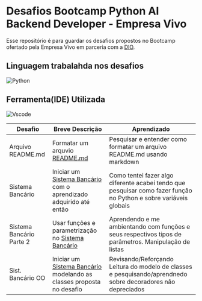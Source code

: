 

# Desafios Bootcamp Python AI Backend Developer - Empresa Vivo

Esse repositório é para guardar os desafios propostos no Bootcamp ofertado pela Empresa Vivo em parceria com a [DIO](https://www.dio.me/bootcamp/coding-future-vivo-python-ai-backend-developer).

## Linguagem trabalahda nos desafios
![Python](https://img.shields.io/badge/python-3670A0?style=for-the-badge&logo=python&logoColor=ffdd54)

## Ferramenta(IDE) Utilizada
![Vscode](https://img.shields.io/badge/Vscode-007ACC?style=for-the-badge&logo=visual-studio-code&logoColor=white)


| Desafio | Breve Descrição | Aprendizado |
| --- | --- | --- |
| Arquivo README.md | Formatar um arquvio [README.md](https://github.com/gustavogsb/dio-lab-open-source/blob/main/community/gustavogsb.md)| Pesquisar e entender como formatar um arquivo README.md usando markdown |
| Sistema Bancário | Iniciar um [Sistema Bancário](https://github.com/gustavogsb/bootcamp-python-desafios/blob/main/sistemaBancario1.py) com o aprendizado adquirido até então | Como tentei fazer algo diferente acabei tendo que pesquisar como fazer função no Python e sobre variáveis globais |
| Sistema Bancário Parte 2 | Usar funções e parametrização no [Sistema Bancário](https://github.com/gustavogsb/bootcamp-python-desafios/blob/main/sistemaBancario1.py) | Aprendendo e me ambientando com funções e seus respectivos tipos de parâmetros. Manipulação de listas |
| Sist. Bancário OO | Iniciar um [Sistema Bancário](https://github.com/gustavogsb/bootcamp-python-desafios/blob/main/sistemaBancarioOO.py) modelando as classes proposta no desafio| Revisando/Reforçando Leitura do modelo de classes e pesquisando/aprendnedo sobre decoradores não depreciados  |
